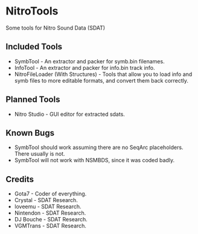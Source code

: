 # NitroTools
Some tools for Nitro Sound Data (SDAT)

## Included Tools
* SymbTool - An extractor and packer for symb.bin filenames.
* InfoTool - An extractor and packer for info.bin track info.
* NitroFileLoader (With Structures) - Tools that allow you to load info and symb files to more editable formats, and convert them back correctly.

## Planned Tools
* Nitro Studio - GUI editor for extracted sdats.

## Known Bugs
* SymbTool should work assuming there are no SeqArc placeholders. There usually is not.
* SymbTool will not work with NSMBDS, since it was coded badly.

## Credits
* Gota7 - Coder of everything.
* Crystal - SDAT Research.
* loveemu - SDAT Research.
* Nintendon - SDAT Research.
* DJ Bouche - SDAT Research.
* VGMTrans - SDAT Research.
